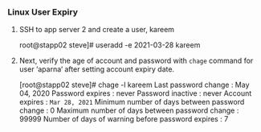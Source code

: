 ### Linux User Expiry

1. SSH to app server 2 and create a user, kareem

    root@stapp02 steve]# useradd -e 2021-03-28 kareem

2. Next, verify the age of account and password with `chage` command for user ‘aparna‘ after setting account expiry date.

    [root@stapp02 steve]# chage -l kareem
    Last password change                                    : May 04, 2020
    Password expires                                        : never
    Password inactive                                       : never
    Account expires                                         : `Mar 28, 2021`
    Minimum number of days between password change          : 0
    Maximum number of days between password change          : 99999
    Number of days of warning before password expires       : 7